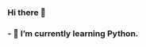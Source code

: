 ### Hi there 👋
### - 🌱 I’m currently learning Python.

<!--
**koloramax/koloramax** is a ✨ _special_ ✨ repository because its `README.md` (this file) appears on your GitHub profile.

